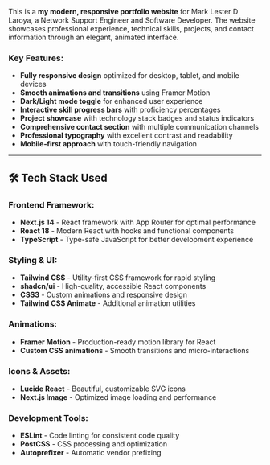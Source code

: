 This is a **my modern, responsive portfolio website** for Mark Lester D Laroya, a Network Support Engineer and Software Developer. The website showcases professional experience, technical skills, projects, and contact information through an elegant, animated interface.

### **Key Features:**

- **Fully responsive design** optimized for desktop, tablet, and mobile devices
- **Smooth animations and transitions** using Framer Motion
- **Dark/Light mode toggle** for enhanced user experience
- **Interactive skill progress bars** with proficiency percentages
- **Project showcase** with technology stack badges and status indicators
- **Comprehensive contact section** with multiple communication channels
- **Professional typography** with excellent contrast and readability
- **Mobile-first approach** with touch-friendly navigation
---

## 🛠 **Tech Stack Used**

### **Frontend Framework:**

- **Next.js 14** - React framework with App Router for optimal performance
- **React 18** - Modern React with hooks and functional components
- **TypeScript** - Type-safe JavaScript for better development experience


### **Styling & UI:**

- **Tailwind CSS** - Utility-first CSS framework for rapid styling
- **shadcn/ui** - High-quality, accessible React components
- **CSS3** - Custom animations and responsive design
- **Tailwind CSS Animate** - Additional animation utilities


### **Animations:**

- **Framer Motion** - Production-ready motion library for React
- **Custom CSS animations** - Smooth transitions and micro-interactions


### **Icons & Assets:**

- **Lucide React** - Beautiful, customizable SVG icons
- **Next.js Image** - Optimized image loading and performance


### **Development Tools:**

- **ESLint** - Code linting for consistent code quality
- **PostCSS** - CSS processing and optimization
- **Autoprefixer** - Automatic vendor prefixing
